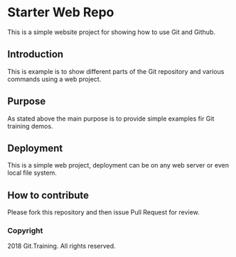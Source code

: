 # Starter Web Repo

This is a simple website project for showing how to use Git and Github.

## Introduction

This is example is to show different parts of the Git repository and various commands using a web project.

## Purpose

As stated above the main purpose is to provide simple examples fir Git training demos.

## Deployment

This is a simple web project, deployment can be on any web server or even local file system.

## How to contribute

Please fork this repository and then issue Pull Request for review.

### Copyright

2018 Git.Training. All rights reserved.